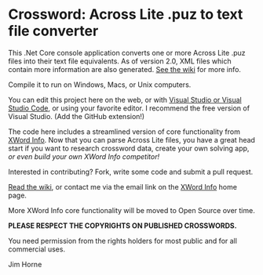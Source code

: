 # Crossword: Across Lite .puz to text file converter

This .Net Core console application converts one or more Across Lite .puz files into their text file equivalents. As of version 2.0, XML files which contain more information are also generated. [See the wiki](https://github.com/jahorne/AcrossLiteToText/wiki "See the wiki") for more info.

Compile it to run on Windows, Macs, or Unix computers.

You can edit this project here on the web, or with [Visual Studio or Visual Studio Code](https://visualstudio.microsoft.com/), or using your favorite editor. I recommend the free version of Visual Studio. (Add the GitHub extension!)

The code here includes a streamlined version of core functionality from [XWord Info](https://www.xwordinfo.com "XWord Info"). Now that you can parse Across Lite files, you have a great head start if you want to research crossword data, create your own solving app, *or even build your own XWord Info competitor!*

Interested in contributing? Fork, write some code and submit a pull request.

[Read the wiki](https://github.com/jahorne/AcrossLiteToText/wiki "Read the wiki"), or contact me via the email link on the [XWord Info](https://www.xwordinfo.com "XWord Info") home page.

More XWord Info core functionality will be moved to Open Source over time.

**PLEASE RESPECT THE COPYRIGHTS ON PUBLISHED CROSSWORDS.**

You need permission from the rights holders for most public and for all commercial uses.

Jim Horne

